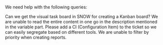 We need help with the following queries:

Can we get the visual task board in SNOW for creating a Kanban board?
We are unable to read the entire content in one go in the description mentioned in the variable part.
Please add a CI (Configuration Item) to the ticket so we can easily segregate based on different tools.
We are unable to filter by priority when creating reports.
